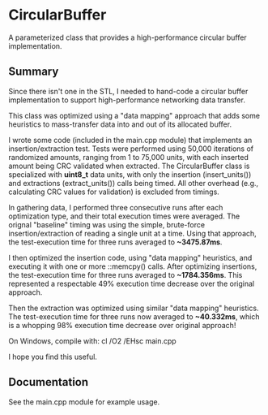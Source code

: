 # CircularBuffer
A parameterized class that provides a high-performance circular buffer
implementation.

## Summary
Since there isn't one in the STL, I needed to hand-code a circular buffer
implementation to support high-performance networking data transfer.

This class was optimized using a "data mapping" approach that adds some
heuristics to mass-transfer data into and out of its allocated buffer.

I wrote some code (included in the main.cpp module) that implements an
insertion/extraction test.  Tests were performed using 50,000 iterations
of randomized amounts, ranging from 1 to 75,000 units, with each inserted
amount being CRC validated when extracted.  The CircularBuffer class is
specialized with **uint8_t** data units, with only the insertion (insert_units())
and extractions (extract_units()) calls being timed.  All other overhead
(e.g., calculating CRC values for validation) is excluded from timings.

In gathering data, I performed three consecutive runs after each optimization
type, and their total execution times were averaged.  The orignal "baseline"
timing was using the simple, brute-force insertion/extraction of reading a
single unit at a time.  Using that approach, the test-execution time for
three runs averaged to **~3475.87ms**.

I then optimized the insertion code, using "data mapping" heuristics, and
executing it with one or more ::memcpy() calls.  After optimizing insertions,
the test-execution time for three runs averaged to **~1784.356ms**.  This
represented a respectable 49% execution time decrease over the original approach.

Then the extraction was optimized using similar "data mapping" heuristics.
The test-execution time for three runs now averaged to **~40.332ms**, which is
a whopping 98% execution time decrease over original approach!

On Windows, compile with: cl /O2 /EHsc main.cpp

I hope you find this useful.

## Documentation
See the main.cpp module for example usage.
